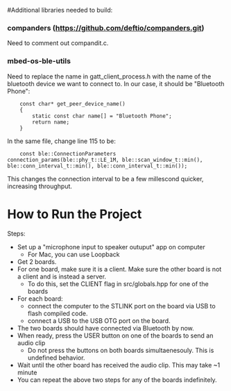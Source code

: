 #Additional libraries needed to build:

### companders (https://github.com/deftio/companders.git)
Need to comment out compandit.c.

### mbed-os-ble-utils

Need to replace the name in gatt_client_process.h with the name of the bluetooth device
we want to connect to. In our case, it should be "Bluetooth Phone":
```
    const char* get_peer_device_name()
    {
        static const char name[] = "Bluetooth Phone";
        return name;
    }
```

In the same file, change line 115 to be:
```
    const ble::ConnectionParameters connection_params(ble::phy_t::LE_1M, ble::scan_window_t::min(), ble::conn_interval_t::min(), ble::conn_interval_t::min());
```
This changes the connection interval to be a few millescond quicker, increasing throughput.


# How to Run the Project

Steps:
- Set up a "microphone input to speaker outuput" app on computer
    - For Mac, you can use Loopback
- Get 2 boards. 
- For one board, make sure it is a client. Make sure the other board is not a client and is instead a server.
    - To do this, set the CLIENT flag in src/globals.hpp for one of the boards
- For each board:
    - connect the computer to the STLINK port on the board via USB to flash compiled code. 
    - connect a USB to the USB OTG port on the board.
- The two boards should have connected via Bluetooth by now. 
- When ready, press the USER button on one of the boards to send an audio clip
    - Do not press the buttons on both boards simultaenesouly. This is undefined behavior.
- Wait until the other board has received the audio clip. This may take ~1 minute
- You can repeat the above two steps for any of the boards indefinitely.
